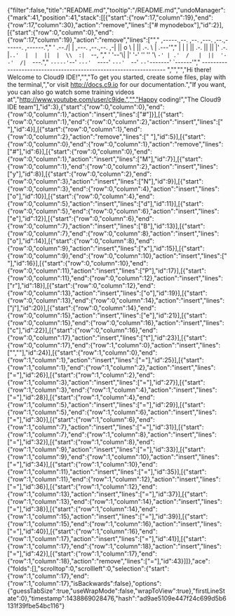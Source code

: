 {"filter":false,"title":"README.md","tooltip":"/README.md","undoManager":{"mark":41,"position":41,"stack":[[{"start":{"row":17,"column":19},"end":{"row":17,"column":30},"action":"remove","lines":["# mynodebox"],"id":2}],[{"start":{"row":0,"column":0},"end":{"row":17,"column":19},"action":"remove","lines":["","     ,-----.,--.                  ,--. ,---.   ,--.,------.  ,------.","    '  .--./|  | ,---. ,--.,--. ,-|  || o   \\  |  ||  .-.  \\ |  .---'","    |  |    |  || .-. ||  ||  |' .-. |`..'  |  |  ||  |  \\  :|  `--, ","    '  '--'\\|  |' '-' ''  ''  '\\ `-' | .'  /   |  ||  '--'  /|  `---.","     `-----'`--' `---'  `----'  `---'  `--'    `--'`-------' `------'","    ----------------------------------------------------------------- ","","","Hi there! Welcome to Cloud9 IDE!","","To get you started, create some files, play with the terminal,","or visit http://docs.c9.io for our documentation.","If you want, you can also go watch some training videos at","http://www.youtube.com/user/c9ide.","","Happy coding!","The Cloud9 IDE team"],"id":3},{"start":{"row":0,"column":0},"end":{"row":0,"column":1},"action":"insert","lines":["#"]}],[{"start":{"row":0,"column":1},"end":{"row":0,"column":2},"action":"insert","lines":[" "],"id":4}],[{"start":{"row":0,"column":1},"end":{"row":0,"column":2},"action":"remove","lines":[" "],"id":5}],[{"start":{"row":0,"column":0},"end":{"row":0,"column":1},"action":"remove","lines":["#"],"id":6}],[{"start":{"row":0,"column":0},"end":{"row":0,"column":1},"action":"insert","lines":["M"],"id":7}],[{"start":{"row":0,"column":1},"end":{"row":0,"column":2},"action":"insert","lines":["y"],"id":8}],[{"start":{"row":0,"column":2},"end":{"row":0,"column":3},"action":"insert","lines":["N"],"id":9}],[{"start":{"row":0,"column":3},"end":{"row":0,"column":4},"action":"insert","lines":["o"],"id":10}],[{"start":{"row":0,"column":4},"end":{"row":0,"column":5},"action":"insert","lines":["d"],"id":11}],[{"start":{"row":0,"column":5},"end":{"row":0,"column":6},"action":"insert","lines":["e"],"id":12}],[{"start":{"row":0,"column":6},"end":{"row":0,"column":7},"action":"insert","lines":["B"],"id":13}],[{"start":{"row":0,"column":7},"end":{"row":0,"column":8},"action":"insert","lines":["o"],"id":14}],[{"start":{"row":0,"column":8},"end":{"row":0,"column":9},"action":"insert","lines":["x"],"id":15}],[{"start":{"row":0,"column":9},"end":{"row":0,"column":10},"action":"insert","lines":[" "],"id":16}],[{"start":{"row":0,"column":10},"end":{"row":0,"column":11},"action":"insert","lines":["P"],"id":17}],[{"start":{"row":0,"column":11},"end":{"row":0,"column":12},"action":"insert","lines":["r"],"id":18}],[{"start":{"row":0,"column":12},"end":{"row":0,"column":13},"action":"insert","lines":["o"],"id":19}],[{"start":{"row":0,"column":13},"end":{"row":0,"column":14},"action":"insert","lines":["j"],"id":20}],[{"start":{"row":0,"column":14},"end":{"row":0,"column":15},"action":"insert","lines":["e"],"id":21}],[{"start":{"row":0,"column":15},"end":{"row":0,"column":16},"action":"insert","lines":["c"],"id":22}],[{"start":{"row":0,"column":16},"end":{"row":0,"column":17},"action":"insert","lines":["t"],"id":23}],[{"start":{"row":0,"column":17},"end":{"row":1,"column":0},"action":"insert","lines":["",""],"id":24}],[{"start":{"row":1,"column":0},"end":{"row":1,"column":1},"action":"insert","lines":["="],"id":25}],[{"start":{"row":1,"column":1},"end":{"row":1,"column":2},"action":"insert","lines":["="],"id":26}],[{"start":{"row":1,"column":2},"end":{"row":1,"column":3},"action":"insert","lines":["="],"id":27}],[{"start":{"row":1,"column":3},"end":{"row":1,"column":4},"action":"insert","lines":["="],"id":28}],[{"start":{"row":1,"column":4},"end":{"row":1,"column":5},"action":"insert","lines":["="],"id":29}],[{"start":{"row":1,"column":5},"end":{"row":1,"column":6},"action":"insert","lines":["="],"id":30}],[{"start":{"row":1,"column":6},"end":{"row":1,"column":7},"action":"insert","lines":["="],"id":31}],[{"start":{"row":1,"column":7},"end":{"row":1,"column":8},"action":"insert","lines":["="],"id":32}],[{"start":{"row":1,"column":8},"end":{"row":1,"column":9},"action":"insert","lines":["="],"id":33}],[{"start":{"row":1,"column":9},"end":{"row":1,"column":10},"action":"insert","lines":["="],"id":34}],[{"start":{"row":1,"column":10},"end":{"row":1,"column":11},"action":"insert","lines":["="],"id":35}],[{"start":{"row":1,"column":11},"end":{"row":1,"column":12},"action":"insert","lines":["="],"id":36}],[{"start":{"row":1,"column":12},"end":{"row":1,"column":13},"action":"insert","lines":["="],"id":37}],[{"start":{"row":1,"column":13},"end":{"row":1,"column":14},"action":"insert","lines":["="],"id":38}],[{"start":{"row":1,"column":14},"end":{"row":1,"column":15},"action":"insert","lines":["="],"id":39}],[{"start":{"row":1,"column":15},"end":{"row":1,"column":16},"action":"insert","lines":["="],"id":40}],[{"start":{"row":1,"column":16},"end":{"row":1,"column":17},"action":"insert","lines":["="],"id":41}],[{"start":{"row":1,"column":17},"end":{"row":1,"column":18},"action":"insert","lines":["="],"id":42}],[{"start":{"row":1,"column":17},"end":{"row":1,"column":18},"action":"remove","lines":["="],"id":43}]]},"ace":{"folds":[],"scrolltop":0,"scrollleft":0,"selection":{"start":{"row":1,"column":17},"end":{"row":1,"column":17},"isBackwards":false},"options":{"guessTabSize":true,"useWrapMode":false,"wrapToView":true},"firstLineState":0},"timestamp":1438869028476,"hash":"ad9ae5109e447f24c699d5b6131f39fbe54bc116"}